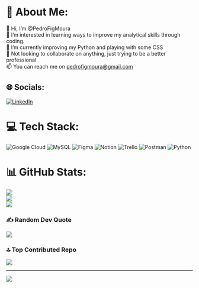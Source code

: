 # 💫 About Me:
👋 Hi, I’m @PedroFigMoura<br>👀 I’m interested in learning ways to improve my analytical skills through coding.<br>🌱 I’m currently improving my Python and playing with some CSS <br>💞️ Not looking to collaborate on anything, just trying to be a better professional<br>📫 You can reach me on pedrofigmoura@gmail.com


## 🌐 Socials:
[![LinkedIn](https://img.shields.io/badge/LinkedIn-%230077B5.svg?logo=linkedin&logoColor=white)](https://linkedin.com/in/pedro-figueiredo-de-moura) 

# 💻 Tech Stack:
![Google Cloud](https://img.shields.io/badge/Google%20Cloud-%234285F4.svg?style=flat&logo=google-cloud&logoColor=white) ![MySQL](https://img.shields.io/badge/mysql-%2300f.svg?style=flat&logo=mysql&logoColor=white) 	![Figma](https://img.shields.io/badge/figma-%23F24E1E.svg?style=flat&logo=figma&logoColor=white) ![Notion](https://img.shields.io/badge/Notion-%23000000.svg?style=flat&logo=notion&logoColor=white) ![Trello](https://img.shields.io/badge/Trello-%23026AA7.svg?style=flat&logo=Trello&logoColor=white) ![Postman](https://img.shields.io/badge/Postman-FF6C37?style=flat&logo=postman&logoColor=white) ![Python](https://img.shields.io/badge/python-3670A0?style=flat&logo=python&logoColor=ffdd54)
# 📊 GitHub Stats:
![](https://github-readme-stats.vercel.app/api?username=PedroFigMoura&theme=radical&hide_border=true&include_all_commits=true&count_private=true)<br/>
![](https://github-readme-streak-stats.herokuapp.com/?user=PedroFigMoura&theme=radical&hide_border=true)<br/>
![](https://github-readme-stats.vercel.app/api/top-langs/?username=PedroFigMoura&theme=radical&hide_border=true&include_all_commits=true&count_private=true&layout=compact)

### ✍️ Random Dev Quote
![](https://quotes-github-readme.vercel.app/api?type=vetical&theme=radical)

### 🔝 Top Contributed Repo
![](https://github-contributor-stats.vercel.app/api?username=PedroFigMoura&limit=5&theme=radical&combine_all_yearly_contributions=true)

---
[![](https://visitcount.itsvg.in/api?id=PedroFigMoura&icon=0&color=5)](https://visitcount.itsvg.in)

<!-- Proudly created with GPRM ( https://gprm.itsvg.in ) -->
